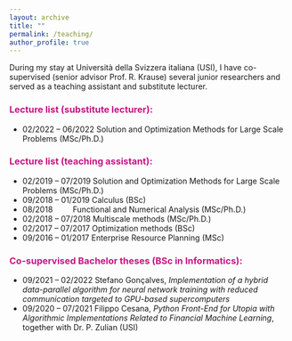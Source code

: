 ```yaml
---
layout: archive
title: ""
permalink: /teaching/
author_profile: true
---
```


During my stay at Università della Svizzera italiana (USI), I have co-supervised (senior advisor Prof. R. Krause) several junior researchers and served as a teaching assistant and substitute lecturer. 


### <span style="color:rgb(199, 21, 133)"> Lecture list (substitute lecturer):</span>
* 02/2022 – 06/2022 <space><space><space><space> Solution and Optimization Methods for Large Scale Problems (MSc/Ph.D.)


### <span style="color:rgb(199, 21, 133)"> Lecture list (teaching assistant):</span>
* 02/2019 – 07/2019 <space><space><space><space> Solution and Optimization Methods for Large Scale Problems (MSc/Ph.D.)
* 09/2018 – 01/2019 <space><space><space><space> Calculus (BSc)
* 08/2018 	&emsp;&emsp; Functional and Numerical Analysis (MSc/Ph.D.)
* 02/2018 – 07/2018 <space><space><space><space> Multiscale methods (MSc/Ph.D.)
* 02/2017 – 07/2017 <space><space><space><space> Optimization methods (BSc)
* 09/2016 – 01/2017 <space><space><space><space> Enterprise Resource Planning (MSc)



### <span style="color:rgb(199, 21, 133)"> Co-supervised Bachelor theses (BSc in Informatics):</span>
* 09/2021 – 02/2022 <space><space><space><space> Stefano Gonçalves, _Implementation of a hybrid data-parallel algorithm for neural network training with reduced communication targeted to GPU-based supercomputers_
* 09/2020 – 07/2021 <space><space><space><space> Filippo Cesana, _Python Front-End for Utopia with Algorithmic Implementations Related to Financial Machine Learning_, together with Dr. P. Zulian (USI)
